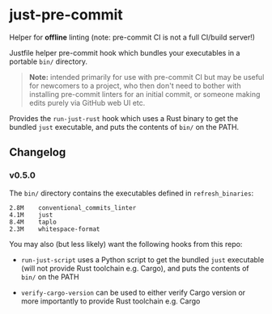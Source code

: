 # just-pre-commit

Helper for **offline** linting (note: pre-commit CI is not a full CI/build server!)

Justfile helper pre-commit hook which bundles your executables in a portable `bin/` directory.

> **Note:** intended primarily for use with pre-commit CI but may be useful for newcomers to a
> project, who then don't need to bother with installing pre-commit linters for an initial commit,
> or someone making edits purely via GitHub web UI etc.

Provides the `run-just-rust` hook which uses a Rust binary to get the bundled `just` executable,
and puts the contents of `bin/` on the PATH.

## Changelog

### v0.5.0

The `bin/` directory contains the executables defined in `refresh_binaries`:

```
2.8M    conventional_commits_linter
4.1M    just
8.4M    taplo
2.3M    whitespace-format
```

You may also (but less likely) want the following hooks from this repo:

- `run-just-script` uses a Python script to get the bundled `just` executable (will not provide Rust
  toolchain e.g. Cargo), and puts the contents of `bin/` on the PATH

- `verify-cargo-version` can be used to either verify Cargo version or more importantly to provide
  Rust toolchain e.g. Cargo
